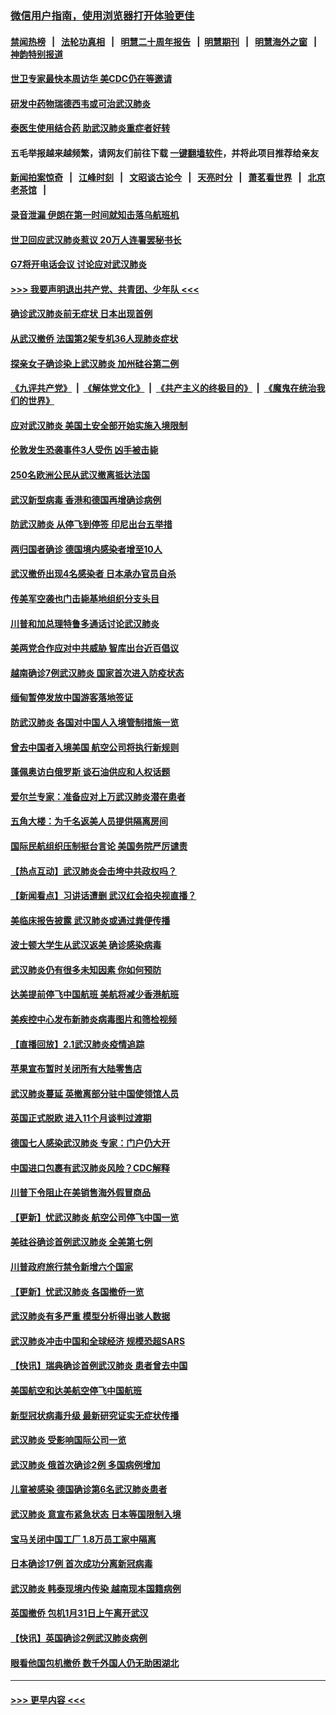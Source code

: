 ### [微信用户指南，使用浏览器打开体验更佳](https://github.com/gfw-breaker/banned-news1/blob/master/indexes/wechat-guide.md?t=0)
#### [禁闻热榜](热点新闻.md?t=0)  &nbsp;&nbsp;|&nbsp;&nbsp; [法轮功真相](https://github.com/gfw-breaker/truth/blob/master/README.md?t=0) &nbsp;&nbsp;|&nbsp;&nbsp; [明慧二十周年报告](https://github.com/gfw-breaker/mh-reports/blob/master/README.md?t=0) &nbsp;&nbsp;|&nbsp;&nbsp;[明慧期刊](https://github.com/gfw-breaker/mh-qikan) &nbsp;&nbsp;|&nbsp;&nbsp; [明慧海外之窗](https://github.com/gfw-breaker/mh-news/blob/master/README.md?t=0) &nbsp;&nbsp;|&nbsp;&nbsp; [神韵特别报道](https://github.com/gfw-breaker/mh-news/blob/master/shenyun.md?t=0)
#### [世卫专家最快本周访华 美CDC仍在等邀请](../pages/nsc418/n11842198.md?t=02040611) 
#### [研发中药物瑞德西韦或可治武汉肺炎](../pages/nsc418/n11842100.md?t=02040611) 
#### [泰医生使用结合药 助武汉肺炎重症者好转](../pages/nsc418/n11842096.md?t=02040611) 
#### 五毛举报越来越频繁，请网友们前往下载 [一键翻墙软件](https://github.com/gfw-breaker/ssr-accounts)，并将此项目推荐给亲友
#### [新闻拍案惊奇](https://github.com/gfw-breaker/banned-news1/blob/master/pages/link4.md) &nbsp;&nbsp;|&nbsp;&nbsp; [江峰时刻](https://github.com/gfw-breaker/banned-news1/blob/master/pages/link4.md) &nbsp;&nbsp;|&nbsp;&nbsp; [文昭谈古论今](https://github.com/gfw-breaker/banned-news1/blob/master/pages/link4.md) &nbsp;&nbsp;|&nbsp;&nbsp; [天亮时分](https://github.com/gfw-breaker/banned-news1/blob/master/pages/link4.md) &nbsp;&nbsp;|&nbsp;&nbsp; [萧茗看世界](https://github.com/gfw-breaker/banned-news1/blob/master/pages/link4.md) &nbsp;&nbsp;|&nbsp;&nbsp; [北京老茶馆](https://github.com/gfw-breaker/banned-news1/blob/master/pages/link4.md) &nbsp;&nbsp;|&nbsp;&nbsp; 
#### [录音泄漏 伊朗在第一时间就知击落乌航班机](../pages/nsc418/n11842002.md?t=02040611) 
#### [世卫回应武汉肺炎惹议 20万人连署罢秘书长](../pages/nsc418/n11841664.md?t=02040611) 
#### [G7将开电话会议 讨论应对武汉肺炎](../pages/nsc418/n11841658.md?t=02040611) 
#### [>>> 我要声明退出共产党、共青团、少年队 <<<](https://github.com/begood0513/goodnews/blob/master/quit/letter.md) 
#### [确诊武汉肺炎前无症状 日本出现首例](../pages/nsc418/n11841567.md?t=02040611) 
#### [从武汉撤侨 法国第2架专机36人现肺炎症状](../pages/nsc418/n11841382.md?t=02040611) 
#### [探亲女子确诊染上武汉肺炎 加州硅谷第二例](../pages/nsc418/n11839784.md?t=02040611) 
#### [《九评共产党》](https://github.com/begood0513/9ping.md/blob/master/README.md) &nbsp;|&nbsp; [《解体党文化》](../../../../jtdwh.md/blob/master/README.md)  &nbsp;|&nbsp; [《共产主义的终极目的》](../../../../gczydzjmd.md/blob/master/README.md) &nbsp;|&nbsp; [《魔鬼在统治我们的世界》](../../../../mgztzwmdsj.md/blob/master/README.md) 
#### [应对武汉肺炎 美国土安全部开始实施入境限制](../pages/nsc418/n11839729.md?t=02040611) 
#### [伦敦发生恐袭事件3人受伤 凶手被击毙](../pages/nsc418/n11839442.md?t=02040611) 
#### [250名欧洲公民从武汉撤离抵达法国](../pages/nsc418/n11839438.md?t=02040611) 
#### [武汉新型病毒 香港和德国再增确诊病例](../pages/nsc418/n11839381.md?t=02040611) 
#### [防武汉肺炎 从停飞到停签 印尼出台五举措](../pages/nsc418/n11839282.md?t=02040611) 
#### [两归国者确诊 德国境内感染者增至10人](../pages/nsc418/n11839164.md?t=02040611) 
#### [武汉撤侨出现4名感染者 日本承办官员自杀](../pages/nsc418/n11839044.md?t=02040611) 
#### [传美军空袭也门击毙基地组织分支头目](../pages/nsc418/n11839210.md?t=02040611) 
#### [川普和加总理特鲁多通话讨论武汉肺炎](../pages/nsc418/n11839128.md?t=02040611) 
#### [美两党合作应对中共威胁 智库出台近百倡议](../pages/nsc418/n11838437.md?t=02040611) 
#### [越南确诊7例武汉肺炎 国家首次进入防疫状态](../pages/nsc418/n11838860.md?t=02040611) 
#### [缅甸暂停发放中国游客落地签证](../pages/nsc418/n11838730.md?t=02040611) 
#### [防武汉肺炎 各国对中国人入境管制措施一览](../pages/nsc418/n11838726.md?t=02040611) 
#### [曾去中国者入境美国 航空公司将执行新规则](../pages/nsc418/n11838375.md?t=02040611) 
#### [蓬佩奥访白俄罗斯 谈石油供应和人权话题](../pages/nsc418/n11838242.md?t=02040611) 
#### [爱尔兰专家：准备应对上万武汉肺炎潜在患者](../pages/nsc418/n11837978.md?t=02040611) 
#### [五角大楼：为千名返美人员提供隔离房间](../pages/nsc418/n11837831.md?t=02040611) 
#### [国际民航组织压制挺台言论 美国务院严厉谴责](../pages/nsc418/n11837791.md?t=02040611) 
#### [【热点互动】武汉肺炎会击垮中共政权吗？](../pages/nsc418/n11837779.md?t=02040611) 
#### [【新闻看点】习讲话遭删 武汉红会掐央视直播？](../pages/nsc418/n11837573.md?t=02040611) 
#### [美临床报告披露 武汉肺炎或通过粪便传播](../pages/nsc418/n11837626.md?t=02040611) 
#### [波士顿大学生从武汉返美 确诊感染病毒](../pages/nsc418/n11837580.md?t=02040611) 
#### [武汉肺炎仍有很多未知因素 你如何预防](../pages/nsc418/n11837666.md?t=02040611) 
#### [达美提前停飞中国航班 美航将减少香港航班](../pages/nsc418/n11837649.md?t=02040611) 
#### [美疾控中心发布新肺炎病毒图片和筛检视频](../pages/nsc418/n11837491.md?t=02040611) 
#### [【直播回放】2.1武汉肺炎疫情追踪](../pages/nsc418/n11837232.md?t=02040611) 
#### [苹果宣布暂时关闭所有大陆零售店](../pages/nsc418/n11837097.md?t=02040611) 
#### [武汉肺炎蔓延 英撤离部分驻中国使领馆人员](../pages/nsc418/n11837061.md?t=02040611) 
#### [英国正式脱欧 进入11个月谈判过渡期](../pages/nsc418/n11836911.md?t=02040611) 
#### [德国七人感染武汉肺炎 专家：门户仍大开](../pages/nsc418/n11836344.md?t=02040611) 
#### [中国进口包裹有武汉肺炎风险？CDC解释](../pages/nsc418/n11836321.md?t=02040611) 
#### [川普下令阻止在美销售海外假冒商品](../pages/nsc418/n11836261.md?t=02040611) 
#### [【更新】忧武汉肺炎 航空公司停飞中国一览](../pages/nsc418/n11835931.md?t=02040611) 
#### [美硅谷确诊首例武汉肺炎 全美第七例](../pages/nsc418/n11836093.md?t=02040611) 
#### [川普政府旅行禁令新增六个国家](../pages/nsc418/n11836083.md?t=02040611) 
#### [【更新】忧武汉肺炎 各国撤侨一览](../pages/nsc418/n11835673.md?t=02040611) 
#### [武汉肺炎有多严重 模型分析得出骇人数据](../pages/nsc418/n11835829.md?t=02040611) 
#### [武汉肺炎冲击中国和全球经济 规模恐超SARS](../pages/nsc418/n11835652.md?t=02040611) 
#### [【快讯】瑞典确诊首例武汉肺炎 患者曾去中国](../pages/nsc418/n11835675.md?t=02040611) 
#### [美国航空和达美航空停飞中国航班](../pages/nsc418/n11835567.md?t=02040611) 
#### [新型冠状病毒升级 最新研究证实无症状传播](../pages/nsc418/n11835589.md?t=02040611) 
#### [武汉肺炎 受影响国际公司一览](../pages/nsc418/n11835538.md?t=02040611) 
#### [武汉肺炎 俄首次确诊2例 多国病例增加](../pages/nsc418/n11835295.md?t=02040611) 
#### [儿童被感染 德国确诊第6名武汉肺炎患者](../pages/nsc418/n11835338.md?t=02040611) 
#### [武汉肺炎 意宣布紧急状态 日本等国限制入境](../pages/nsc418/n11835062.md?t=02040611) 
#### [宝马关闭中国工厂 1.8万员工家中隔离](../pages/nsc418/n11835128.md?t=02040611) 
#### [日本确诊17例 首次成功分离新冠病毒](../pages/nsc418/n11834975.md?t=02040611) 
#### [武汉肺炎 韩泰现境内传染 越南现本国籍病例](../pages/nsc418/n11834857.md?t=02040611) 
#### [英国撤侨 包机1月31日上午离开武汉](../pages/nsc418/n11834808.md?t=02040611) 
#### [【快讯】英国确诊2例武汉肺炎病例](../pages/nsc418/n11834824.md?t=02040611) 
#### [眼看他国包机撤侨 数千外国人仍无助困湖北](../pages/nsc418/n11834010.md?t=02040611) 

----
#### [ >>> 更早内容 <<< ](../indexes/nsc418-earlier.md)
